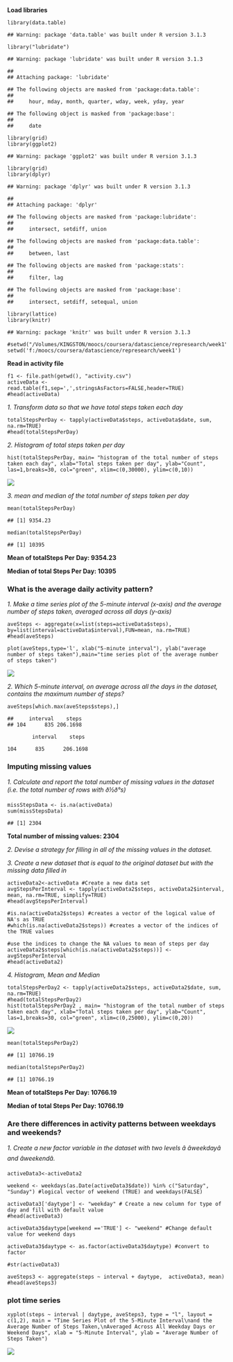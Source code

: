 **Load libraries**

    library(data.table)

    ## Warning: package 'data.table' was built under R version 3.1.3

    library("lubridate")

    ## Warning: package 'lubridate' was built under R version 3.1.3

    ## 
    ## Attaching package: 'lubridate'

    ## The following objects are masked from 'package:data.table':
    ## 
    ##     hour, mday, month, quarter, wday, week, yday, year

    ## The following object is masked from 'package:base':
    ## 
    ##     date

    library(grid)
    library(ggplot2)

    ## Warning: package 'ggplot2' was built under R version 3.1.3

    library(grid)
    library(dplyr)

    ## Warning: package 'dplyr' was built under R version 3.1.3

    ## 
    ## Attaching package: 'dplyr'

    ## The following objects are masked from 'package:lubridate':
    ## 
    ##     intersect, setdiff, union

    ## The following objects are masked from 'package:data.table':
    ## 
    ##     between, last

    ## The following objects are masked from 'package:stats':
    ## 
    ##     filter, lag

    ## The following objects are masked from 'package:base':
    ## 
    ##     intersect, setdiff, setequal, union

    library(lattice)
    library(knitr) 

    ## Warning: package 'knitr' was built under R version 3.1.3

    #setwd("/Volumes/KINGSTON/moocs/coursera/datascience/represearch/week1")
    setwd('f:/moocs/coursera/datascience/represearch/week1')

**Read in activity file**

    f1 <- file.path(getwd(), "activity.csv")
    activeData <- read.table(f1,sep=',',stringsAsFactors=FALSE,header=TRUE)
    #head(activeData)

*1. Transform data so that we have total steps taken each day*

    totalStepsPerDay <- tapply(activeData$steps, activeData$date, sum, na.rm=TRUE)
    #head(totalStepsPerDay)

*2. Histogram of total steps taken per day*

    hist(totalStepsPerDay, main= "histogram of the total number of steps taken each day", xlab="Total steps taken per day", ylab="Count", las=1,breaks=30, col="green", xlim=c(0,30000), ylim=c(0,10))

![](pa1_template_files/figure-markdown_strict/unnamed-chunk-4-1.png)<!-- -->

*3. mean and median of the total number of steps taken per day*

    mean(totalStepsPerDay)

    ## [1] 9354.23

    median(totalStepsPerDay)

    ## [1] 10395

**Mean of totalSteps Per Day: 9354.23**

**Median of total Steps Per Day: 10395**

### What is the average daily activity pattern?

*1. Make a time series plot of the 5-minute interval (x-axis) and the
average number of steps taken, averaged across all days (y-axis)*

    aveSteps <- aggregate(x=list(steps=activeData$steps), by=list(interval=activeData$interval),FUN=mean, na.rm=TRUE)
    #head(aveSteps)                     

    plot(aveSteps,type='l', xlab("5-minute interval"), ylab("average number of steps taken"),main="time series plot of the average number of steps taken")

![](pa1_template_files/figure-markdown_strict/unnamed-chunk-6-1.png)<!-- -->

*2. Which 5-minute interval, on average across all the days in the
dataset, contains the maximum number of steps?*

    aveSteps[which.max(aveSteps$steps),]

    ##     interval    steps
    ## 104      835 206.1698

            interval    steps

    104      835      206.1698

### Imputing missing values

*1. Calculate and report the total number of missing values in the
dataset (i.e. the total number of rows with ð½ð°s)*

    missStepsData <- is.na(activeData)
    sum(missStepsData)

    ## [1] 2304

**Total number of missing values: 2304**

*2. Devise a strategy for filling in all of the missing values in the
dataset.*

*3. Create a new dataset that is equal to the original dataset but with
the missing data filled in*

    activeData2<-activeData #Create a new data set
    avgStepsPerInterval <- tapply(activeData2$steps, activeData2$interval, mean, na.rm=TRUE, simplify=TRUE)
    #head(avgStepsPerInterval)

    #is.na(activeData2$steps) #creates a vector of the logical value of NA's as TRUE
    #which(is.na(activeData2$steps)) #creates a vector of the indices of the TRUE values

    #use the indices to change the NA values to mean of steps per day
    activeData2$steps[which(is.na(activeData2$steps))] <- avgStepsPerInterval
    #head(activeData2)

*4. Histogram, Mean and Median*

    totalStepsPerDay2 <- tapply(activeData2$steps, activeData2$date, sum, na.rm=TRUE)
    #head(totalStepsPerDay2)
    hist(totalStepsPerDay2 , main= "histogram of the total number of steps taken each day", xlab="Total steps taken per day", ylab="Count", las=1,breaks=30, col="green", xlim=c(0,25000), ylim=c(0,20))

![](pa1_template_files/figure-markdown_strict/unnamed-chunk-9-1.png)<!-- -->

    mean(totalStepsPerDay2)

    ## [1] 10766.19

    median(totalStepsPerDay2)

    ## [1] 10766.19

**Mean of totalSteps Per Day: 10766.19**

**Median of total Steps Per Day: 10766.19**

### Are there differences in activity patterns between weekdays and weekends?

*1. Create a new factor variable in the dataset with two levels â
âweekdayâ and âweekendâ.*

    activeData3<-activeData2

    weekend <- weekdays(as.Date(activeData3$date)) %in% c("Saturday", "Sunday") #logical vector of weekend (TRUE) and weekdays(FALSE)

    activeData3['daytype'] <- "weekday" # Create a new column for type of day and fill with default value
    #head(activeData3)

    activeData3$daytype[weekend =='TRUE'] <- "weekend" #Change default value for weekend days

    activeData3$daytype <- as.factor(activeData3$daytype) #convert to factor

    #str(activeData3)

    aveSteps3 <- aggregate(steps ~ interval + daytype,  activeData3, mean)
    #head(aveSteps3)                     

### plot time series

    xyplot(steps ~ interval | daytype, aveSteps3, type = "l", layout = c(1,2), main = "Time Series Plot of the 5-Minute Interval\nand the Average Number of Steps Taken,\nAveraged Across All Weekday Days or Weekend Days", xlab = "5-Minute Interval", ylab = "Average Number of Steps Taken")

![](pa1_template_files/figure-markdown_strict/unnamed-chunk-11-1.png)<!-- -->

